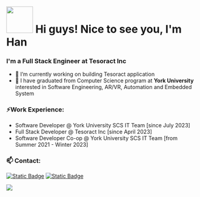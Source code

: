 <h1><img src="https://media.tenor.com/qRpPpBZjDSgAAAAi/rushil-whisper.gif" width="70"/> Hi guys! Nice to see you, I'm Han</h1>

### I'm a Full Stack Engineer at Tesoract Inc

- 🔭 I’m currently working on building Tesoract application
- 🏫 I have graduated from Computer Science program at **York University** interested in Software Engineering, AR/VR, Automation and Embedded System

### ⚡Work Experience:

- Software Developer @ York University SCS IT Team [since July 2023]
- Full Stack Developer @ Tesoract Inc [since April 2023]
- Software Developer Co-op @ York University SCS IT Team [from Summer 2021 - Winter 2023]

### 📫 Contact:

[![Static Badge](https://img.shields.io/badge/Han%20Le-blue?style=flat&logo=LinkedIn&logoColor=white)](https://www.linkedin.com/in/han-le23/)
[![Static Badge](https://img.shields.io/badge/hanle.cs23%40gmail.com-red?style=flat&logo=Gmail&logoColor=white)](mailto:hanle.cs23@gmail.com)

![](https://komarev.com/ghpvc/?username=hanle23)
